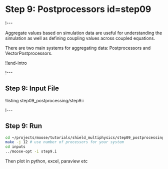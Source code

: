 # Step 9: Postprocessors id=step09

!---

Aggregate values based on simulation data are useful for understanding the simulation as well
as defining coupling values across coupled equations.

There are two main systems for aggregating data: Postprocessors and VectorPostprocessors.

!!end-intro

!---

## Step 9: Input File

!listing step09_postprocessing/step9.i

!---

## Step 9: Run

```bash
cd ~/projects/moose/tutorials/shield_multiphysics/step09_postprocessing
make -j 12 # use number of processors for your system
cd inputs
../moose-opt -i step9.i
```

Then plot in python, excel, paraview etc
